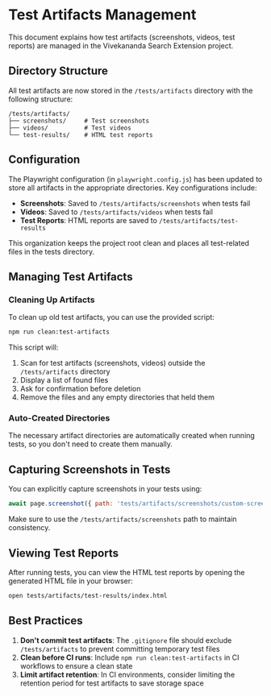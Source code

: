 # Test Artifacts Management

This document explains how test artifacts (screenshots, videos, test reports) are managed in the Vivekananda Search Extension project.

## Directory Structure

All test artifacts are now stored in the `/tests/artifacts` directory with the following structure:

```
/tests/artifacts/
├── screenshots/     # Test screenshots
├── videos/          # Test videos
└── test-results/    # HTML test reports
```

## Configuration

The Playwright configuration (in `playwright.config.js`) has been updated to store all artifacts in the appropriate directories. Key configurations include:

- **Screenshots**: Saved to `/tests/artifacts/screenshots` when tests fail
- **Videos**: Saved to `/tests/artifacts/videos` when tests fail
- **Test Reports**: HTML reports are saved to `/tests/artifacts/test-results`

This organization keeps the project root clean and places all test-related files in the tests directory.

## Managing Test Artifacts

### Cleaning Up Artifacts

To clean up old test artifacts, you can use the provided script:

```bash
npm run clean:test-artifacts
```

This script will:

1. Scan for test artifacts (screenshots, videos) outside the `/tests/artifacts` directory
2. Display a list of found files
3. Ask for confirmation before deletion
4. Remove the files and any empty directories that held them

### Auto-Created Directories

The necessary artifact directories are automatically created when running tests, so you don't need to create them manually.

## Capturing Screenshots in Tests

You can explicitly capture screenshots in your tests using:

```javascript
await page.screenshot({ path: 'tests/artifacts/screenshots/custom-screenshot.png' });
```

Make sure to use the `/tests/artifacts/screenshots` path to maintain consistency.

## Viewing Test Reports

After running tests, you can view the HTML test reports by opening the generated HTML file in your browser:

```bash
open tests/artifacts/test-results/index.html
```

## Best Practices

1. **Don't commit test artifacts**: The `.gitignore` file should exclude `/tests/artifacts` to prevent committing temporary test files
2. **Clean before CI runs**: Include `npm run clean:test-artifacts` in CI workflows to ensure a clean state
3. **Limit artifact retention**: In CI environments, consider limiting the retention period for test artifacts to save storage space
